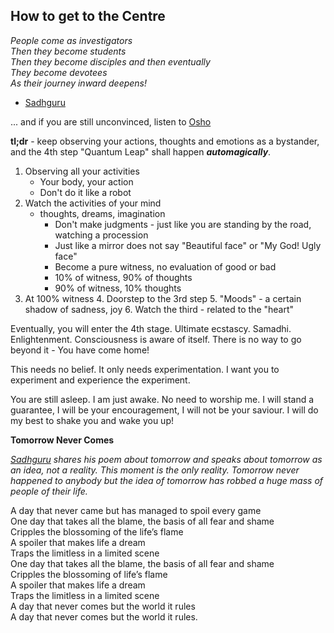 <!-- title: Osho Quantum Leap -->

## How to get to the Centre


_People come as investigators_  
_Then they become students_  
_Then they become disciples and then eventually_   
_They become devotees_  
_As their journey inward deepens!_  
  - [Sadhguru](https://youtu.be/Tbha9WYxcg4) 


... and if you are still unconvinced, listen to [Osho](https://youtu.be/6i8bnb4dvvg)

**tl;dr** - keep observing your actions, thoughts and emotions as a bystander, and the 4th step "Quantum Leap" shall happen ***automagically***. 

1. Observing all your activities 
   - Your body, your action
   - Don't do it like a robot 
2. Watch the activities of your mind 
   - thoughts, dreams, imagination
      - Don't make judgments - just like you are standing by the road, watching a procession
      - Just like a mirror does not say "Beautiful face" or "My God! Ugly face" 
      - Become a pure witness, no evaluation of good or bad
      - 10% of witness, 90% of thoughts
      - 90% of witness, 10% thoughts
3. At 100% witness
	4. Doorstep to the 3rd step 
	5. "Moods" - a certain shadow of sadness, joy 
	6. Watch the third - related to the "heart"

Eventually, you will enter the 4th stage. Ultimate ecstascy. Samadhi. Enlightenment.  Consciousness is aware of itself. There is no way to go beyond it - You have come home! 

This needs no belief. It only needs experimentation. I want you to experiment and experience the experiment. 

You are still asleep. I am just awake. 
No need to worship me. I will stand a guarantee, I will be your encouragement, I will not be your saviour. I will do my best to shake you and wake you up! 

**Tomorrow Never Comes** 

_[Sadhguru](https://www.facebook.com/IshaUSA/videos/1531261760256590/?v=1531261760256590) shares his poem about tomorrow and speaks about tomorrow as an idea, not a reality. This moment is the only reality. Tomorrow never happened to anybody but the idea of tomorrow has robbed a huge mass of people of their life._
  
A day that never came but has managed to spoil every game  
One day that takes all the blame, the basis of all fear and shame  
Cripples the blossoming of the life’s flame  
A spoiler that makes life a dream  
Traps the limitless in a limited scene  
One day that takes all the blame, the basis of all fear and shame  
Cripples the blossoming of life’s flame  
A spoiler that makes life a dream  
Traps the limitless in a limited scene  
A day that never comes but the world it rules  
A day that never comes but the world it rules.  

  

